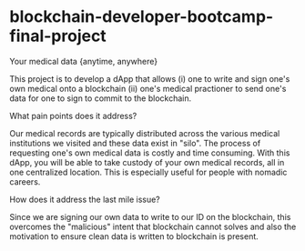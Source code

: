 # blockchain-developer-bootcamp-final-project
Your medical data {anytime, anywhere} 

This project is to develop a dApp that allows (i) one to write and sign one's own medical onto a blockchain (ii) one's medical practioner to send one's data for one to sign to commit to the blockchain.

What pain points does it address?

Our medical records are typically distributed across the various medical institutions we visited and these data exist in "silo".
The process of requesting one's own medical data is costly and time consuming. With this dApp, you will be able to take custody of your own medical records, all in one centralized location. This is especially useful for people with nomadic careers.

How does it address the last mile issue?

Since we are signing our own data to write to our ID on the blockchain, this overcomes the "malicious" intent that blockchain cannot solves and also the motivation to ensure clean data is written to blockchain is present.
